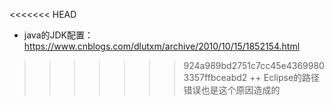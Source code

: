 <<<<<<< HEAD
+ java的JDK配置：
https://www.cnblogs.com/dlutxm/archive/2010/10/15/1852154.html
>>>>>>> 924a989bd2751c7cc45e43699803357ffbceabd2
++ Eclipse的路径错误也是这个原因造成的
